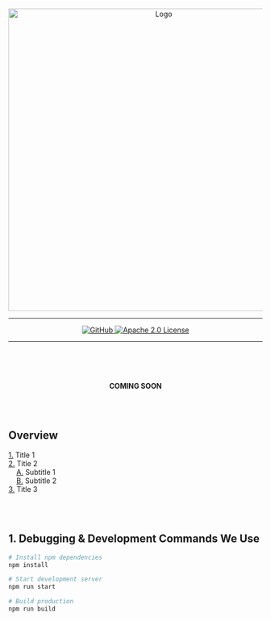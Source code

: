 <br>

<p align="center">
  <a href="https://nsustain.com">
    <img alt="Logo" src="https://user-images.githubusercontent.com/19341857/217137769-5eac3f9a-76c7-4dc8-acc9-3b36a43d64ee.png" width="600">
  </a>
</p>

---

<p align="center">
  <a href="https://github.com/PermaThreads">
    <img alt="GitHub" src="https://user-images.githubusercontent.com/19341857/217138650-b227044c-d22d-47d9-86e8-506d501baba2.svg">
  </a>
  <a href="https://github.com/PermaThreads/.github/blob/main/LICENSE">
    <img alt="Apache 2.0 License" src="https://user-images.githubusercontent.com/19341857/217138606-272e50a2-c134-4fd9-9daf-7e39beb280a6.svg">
  </a>
</p>

---

<br>
<br>
<br>

<p align="center">
  <b>
    COMING SOON
  </b>
</p>

<br>
<br>

## Overview
[1.](#1-) Title 1<br>
[2.](#2-) Title 2<br>
&#160;&#160;&#160;&#160;[A.](#-) Subtitle 1<br>
&#160;&#160;&#160;&#160;[B.](#-) Subtitle 2<br>
[3.](#3-) Title 3

<br>
<br>

## 1. Debugging & Development Commands We Use

```bash
# Install npm dependencies
npm install

# Start development server
npm run start

# Build production
npm run build
```

